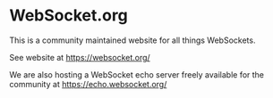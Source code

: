 # WebSocket.org

This is a community maintained website for all things WebSockets.

See website at https://websocket.org/

We are also hosting a WebSocket echo server freely available for the community at https://echo.websocket.org/
